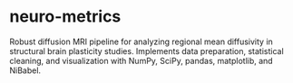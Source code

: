 # neuro-metrics
Robust diffusion MRI pipeline for analyzing regional mean diffusivity in structural brain plasticity studies. Implements data preparation, statistical cleaning, and visualization with NumPy, SciPy, pandas, matplotlib, and NiBabel.
